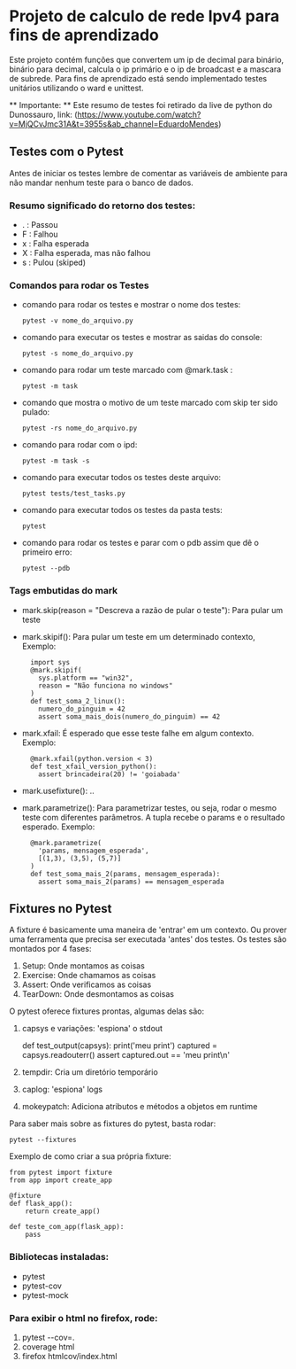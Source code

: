# Projeto de calculo de rede Ipv4 para fins de aprendizado

Este projeto contém funções que convertem um ip de decimal para binário, binário para decimal, calcula
o ip primário e o ip de broadcast e a mascara de subrede. Para fins de aprendizado está sendo implementado testes unitários utilizando o ward e unittest.

** Importante: ** Este resumo de testes foi retirado da live de python do Dunossauro, link: (https://www.youtube.com/watch?v=MjQCvJmc31A&t=3955s&ab_channel=EduardoMendes)

## Testes com o Pytest

Antes de iniciar os testes lembre de comentar as variáveis de ambiente para não
mandar nenhum teste para o banco de dados.

### Resumo significado do retorno dos testes:

* . : Passou
* F : Falhou
* x : Falha esperada
* X : Falha esperada, mas não falhou
* s : Pulou (skiped)

### Comandos para rodar os Testes

* comando para rodar os testes e mostrar o nome dos testes:

      pytest -v nome_do_arquivo.py

* comando para executar os testes e mostrar as saidas do console:

      pytest -s nome_do_arquivo.py

* comando para rodar um teste marcado com @mark.task :

      pytest -m task

* comando que mostra o motivo de um teste marcado com skip ter sido pulado:

      pytest -rs nome_do_arquivo.py

* comando para rodar com o ipd:

      pytest -m task -s

* comando para executar todos os testes deste arquivo:

      pytest tests/test_tasks.py

* comando para executar todos os testes da pasta tests:

      pytest

* comando para rodar os testes e parar com o pdb assim que dê o primeiro erro:

      pytest --pdb

### Tags embutidas do mark

* mark.skip(reason = "Descreva a razão de pular o teste"): Para pular um teste

* mark.skipif(): Para pular um teste em um determinado contexto, Exemplo:

        import sys
        @mark.skipif(
          sys.platform == "win32",
          reason = "Não funciona no windows"
        )
        def test_soma_2_linux():
          numero_do_pinguim = 42
          assert soma_mais_dois(numero_do_pinguim) == 42

* mark.xfail: É esperado que esse teste falhe em algum contexto. Exemplo:

        @mark.xfail(python.version < 3)
        def test_xfail_version_python():
          assert brincadeira(20) != 'goiabada'

* mark.usefixture(): ..

* mark.parametrize(): Para parametrizar testes, ou seja, rodar o mesmo teste com diferentes
parâmetros. A tupla recebe o params e o resultado esperado. Exemplo:

        @mark.parametrize(
          'params, mensagem_esperada',
          [(1,3), (3,5), (5,7)]
        )
        def test_soma_mais_2(params, mensagem_esperada):
          assert soma_mais_2(params) == mensagem_esperada

## Fixtures no Pytest

A fixture é basicamente uma maneira de 'entrar' em um contexto. Ou prover uma ferramenta que precisa
ser executada 'antes' dos testes. Os testes são montados por 4 fases:

1. Setup: Onde montamos as coisas
2. Exercise: Onde chamamos as coisas
3. Assert: Onde verificamos as coisas
4. TearDown: Onde desmontamos as coisas

O pytest oferece fixtures prontas, algumas delas são:

1. capsys e variações: 'espiona' o stdout

      def test_output(capsys):
          print('meu print')
          captured = capsys.readouterr()
          assert captured.out == 'meu print\n'

2. tempdir: Cria um diretório temporário
3. caplog: 'espiona' logs
4. mokeypatch: Adiciona atributos e métodos a objetos em runtime

Para saber mais sobre as fixtures do pytest, basta rodar:

    pytest --fixtures

Exemplo de como criar a sua própria fixture:

    from pytest import fixture
    from app import create_app

    @fixture
    def flask_app():
        return create_app()

    def teste_com_app(flask_app):
        pass

### Bibliotecas instaladas:

* pytest
* pytest-cov
* pytest-mock

### Para exibir o html no firefox, rode:

1. pytest --cov=.
2. coverage html
3. firefox htmlcov/index.html
